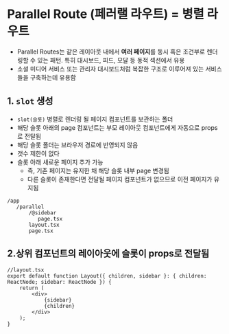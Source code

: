 # Parallel Route (페러랠 라우트) = 병렬 라우트

- Parallel Routes는 같은 레이아웃 내에서 **여러 페이지**를 동시 혹은 조건부로 렌더링할 수 있는 패턴. 특히 대시보드, 피드, 모달 등 동적 섹션에서 유용
- 소셜 미디어 서비스 또는 관리자 대시보드처럼 복잡한 구조로 이루어져 있는 서비스들을 구축하는데 유용함

## 1. `slot` 생성

- `slot(슬롯)` 병렬로 렌더링 될 페이지 컴포넌트를 보관하는 폴더
- 해당 슬롯 아래의 page 컴포넌트는 부모 레이아웃 컴포넌트에게 자동으로 props로 전달됨
- 해당 슬롯 폴더는 브라우저 경로에 반영되지 않음
- 갯수 제한이 없다
- 슬롯 아래 새로운 페이지 추가 가능
  - 즉, 기존 페이지는 유지한 채 해당 슬롯 내부 page 변경됨
  - 다른 슬롯이 존재한다면 전달될 페이지 컴포넌트가 없으므로 이전 페이지가 유지됨

```
/app
   /parallel
       /@sidebar
          page.tsx
       layout.tsx
       page.tsx

```

## 2.상위 컴포넌트의 레이아웃에 슬롯이 props로 전달됨

```tsx
//layout.tsx
export default function Layout({ children, sidebar }: { children: ReactNode; sidebar: ReactNode }) {
	return (
		<div>
			{sidebar}
			{children}
		</div>
	);
}
```

